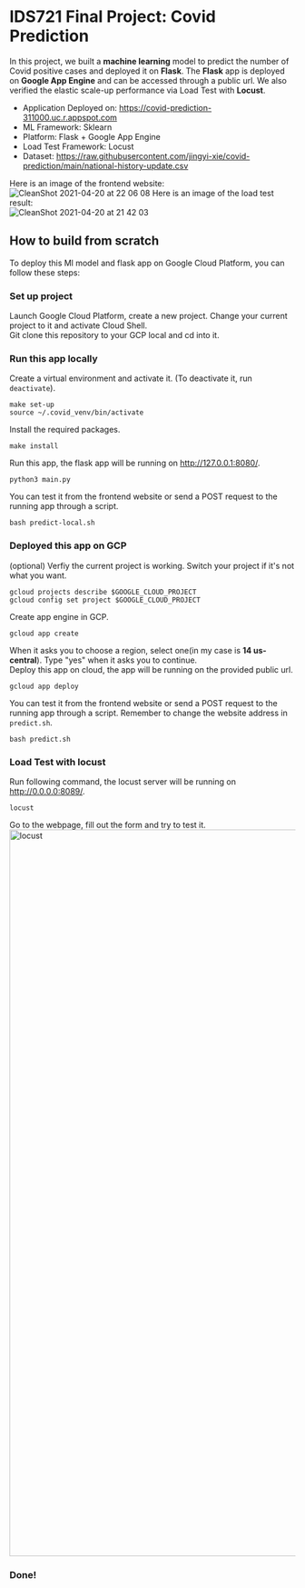 # IDS721 Final Project: Covid Prediction

In this project, we built a **machine learning** model to predict the number of Covid positive cases and deployed it on **Flask**. The **Flask** app is deployed on **Google App Engine** and can be accessed through a public url. We also verified the elastic scale-up performance via Load Test with **Locust**.
* Application Deployed on: https://covid-prediction-311000.uc.r.appspot.com
* ML Framework: Sklearn
* Platform: Flask + Google App Engine
* Load Test Framework: Locust
* Dataset: https://raw.githubusercontent.com/jingyi-xie/covid-prediction/main/national-history-update.csv  

Here is an image of the frontend website:  
![CleanShot 2021-04-20 at 22 06 08](https://user-images.githubusercontent.com/49466651/115486455-ad015480-a224-11eb-850e-4a5913e8c605.png)
Here is an image of the load test result:  
![CleanShot 2021-04-20 at 21 42 03](https://user-images.githubusercontent.com/49466651/115485025-e84e5400-a221-11eb-8285-4a62499597d4.png)

## How to build from scratch
To deploy this Ml model and flask app on Google Cloud Platform, you can follow these steps:

### Set up project
Launch Google Cloud Platform, create a new project. Change your current project to it and activate Cloud Shell.  
Git clone this repository to your GCP local and cd into it.  

### Run this app locally
Create a virtual environment and activate it. (To deactivate it, run ```deactivate```).  
```
make set-up
source ~/.covid_venv/bin/activate
```
Install the required packages.  
```
make install
```
Run this app, the flask app will be running on http://127.0.0.1:8080/.  
```
python3 main.py
```
You can test it from the frontend website or send a POST request to the running app through a script.
```
bash predict-local.sh
```
### Deployed this app on GCP
(optional) Verfiy the current project is working. Switch your project if it's not what you want.  
```
gcloud projects describe $GOOGLE_CLOUD_PROJECT
gcloud config set project $GOOGLE_CLOUD_PROJECT
```
Create app engine in GCP.
```
gcloud app create 
```
When it asks you to choose a region, select one(in my case is **14 us-central**). Type "yes" when it asks you to continue.  
Deploy this app on cloud, the app will be running on the provided public url.  
```
gcloud app deploy
```
You can test it from the frontend website or send a POST request to the running app through a script. Remember to change the website address in ```predict.sh```.  
```
bash predict.sh
```
### Load Test with locust
Run following command, the locust server will be running on http://0.0.0.0:8089/.  
```
locust
```
Go to the webpage, fill out the form and try to test it.  
<img width="1279" alt="locust" src="https://user-images.githubusercontent.com/44473421/116323776-bc385300-a78c-11eb-9121-0d232eb1b064.png">

### Done!
